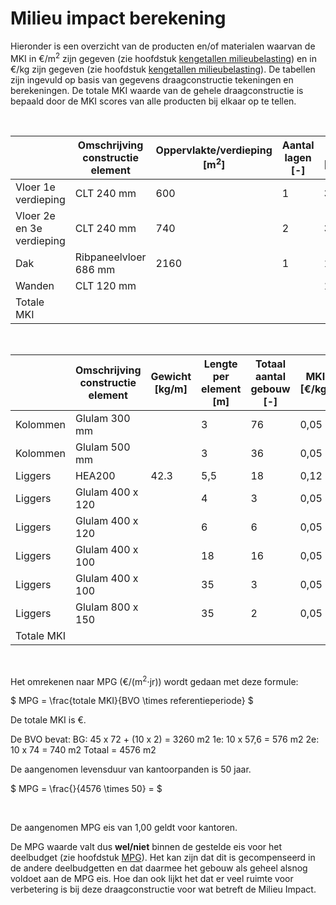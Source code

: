 # Milieu impact berekening



Hieronder is een overzicht van de producten en/of materialen waarvan de MKI in €/m<sup>2</sup> zijn gegeven (zie hoofdstuk [kengetallen milieubelasting](../../basis_gegevens/kengetallen_milieubelasting/kengetallen_milieubelasting_intro)) en in €/kg zijn gegeven (zie hoofdstuk [kengetallen milieubelasting](../../basis_gegevens/kengetallen_milieubelasting/kengetallen_milieubelasting_intro)).
De tabellen zijn ingevuld op basis van gegevens draagconstructie tekeningen en berekeningen. De totale MKI waarde van de gehele draagconstructie is bepaald door de MKI scores van alle producten bij elkaar op te tellen. 

<br>

|   | Omschrijving constructie element | Oppervlakte/verdieping [m<sup>2</sup>] | Aantal lagen [-] | MKI [€/m<sup>2</sup>] | Totale MKI [€] | % totaal |
|---|---|---|---|---|---|---|
| Vloer 1e verdieping       | CLT 240 mm            | 600  | 1 | 3,24 | 1.944,00 |   |
| Vloer 2e en 3e verdieping | CLT 240 mm            | 740  | 2 | 3,24 | 4.795,20 |   |
| Dak                       | Ribpaneelvloer 686 mm | 2160 | 1 | 1,83 | 3.952,80 |   |
| Wanden                    | CLT 120 mm            |      |   | 1,62 |   |   |
| Totale MKI                |                       |      |   |      |   | 100 |

<br>

|   | Omschrijving constructie element | Gewicht [kg/m] | Lengte per element [m] | Totaal aantal gebouw [-] | MKI [€/kg] | Totale MKI [€] | % totaal |
|---|---|---|---|---|---|---|---|
| Kolommen  | Glulam 300 mm    |      | 3   | 76 | 0,05 |   |  |
| Kolommen  | Glulam 500 mm    |      | 3   | 36 | 0,05 |   |  |
| Liggers   | HEA200           | 42.3 | 5,5 | 18 | 0,12 | 514,40 |  |
| Liggers   | Glulam 400 x 120 |      | 4   | 3  | 0,05 |  |  |
| Liggers   | Glulam 400 x 120 |      | 6   | 6  | 0,05 |  |  |
| Liggers   | Glulam 400 x 100 |      | 18  | 16 | 0,05 |  |  |
| Liggers   | Glulam 400 x 100 |      | 35  | 3  | 0,05 |  |  |
| Liggers   | Glulam 800 x 150 |      | 35  | 2  | 0,05 |  |  |
| Totale MKI|                  |      |     |    |      |  | 100   |

<br>

Het omrekenen naar MPG (€/(m<sup>2</sup>⋅jr)) wordt gedaan met deze formule:

$
MPG = \frac{totale MKI}{BVO \times referentieperiode}
$

De totale MKI is €.

De BVO bevat:
BG: 45 x 72 + (10 x 2) = 3260 m2
1e: 10 x 57,6 = 576 m2
2e: 10 x 74 = 740 m2
Totaal = 4576 m2

De aangenomen levensduur van kantoorpanden is 50 jaar. 

$
MPG = \frac{}{4576 \times 50} = 
$

<br>

De aangenomen MPG eis van 1,00 geldt voor kantoren.

De MPG waarde valt dus **wel/niet** binnen de gestelde eis voor het deelbudget (zie hoofdstuk [MPG](../milieuimpact/mpg.md)). Het kan zijn dat dit is gecompenseerd in de andere deelbudgetten en dat daarmee het gebouw als geheel alsnog voldoet aan de MPG eis. Hoe dan ook lijkt het dat er veel ruimte voor verbetering is bij deze draagconstructie voor wat betreft de Milieu Impact.
